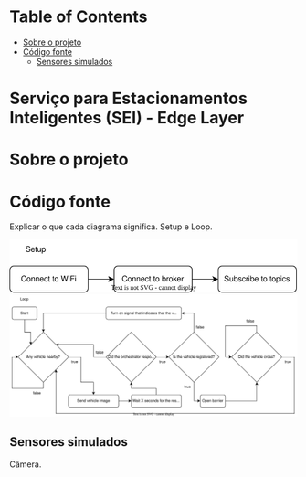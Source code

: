 # Table of Contents <!-- omit in toc -->

- [Sobre o projeto](#sobre-o-projeto)
- [Código fonte](#código-fonte)
  - [Sensores simulados](#sensores-simulados)

# Serviço para Estacionamentos Inteligentes (SEI) - Edge Layer <!-- omit in toc -->

# Sobre o projeto

# Código fonte

Explicar o que cada diagrama significa. Setup e Loop.

<div align="center">
  <img src="img/barrierLogicSetup.svg" />
</div>

<div align="center">
  <img src="img/barrierLogicLoop.svg" />
</div>

## Sensores simulados

Câmera.
